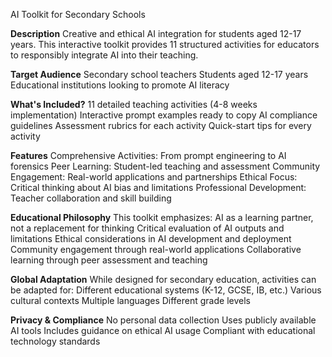 AI Toolkit for Secondary Schools

**Description**
Creative and ethical AI integration for students aged 12-17 years. This interactive toolkit provides 11 structured activities for educators to responsibly integrate AI into their teaching.

**Target Audience**
Secondary school teachers
Students aged 12-17 years
Educational institutions looking to promote AI literacy

**What's Included?**
11 detailed teaching activities (4-8 weeks implementation)
Interactive prompt examples ready to copy
AI compliance guidelines
Assessment rubrics for each activity
Quick-start tips for every activity

**Features**
Comprehensive Activities: From prompt engineering to AI forensics
Peer Learning: Student-led teaching and assessment
Community Engagement: Real-world applications and partnerships
Ethical Focus: Critical thinking about AI bias and limitations
Professional Development: Teacher collaboration and skill building

**Educational Philosophy**
This toolkit emphasizes:
AI as a learning partner, not a replacement for thinking
Critical evaluation of AI outputs and limitations
Ethical considerations in AI development and deployment
Community engagement through real-world applications
Collaborative learning through peer assessment and teaching

**Global Adaptation**
While designed for secondary education, activities can be adapted for:
Different educational systems (K-12, GCSE, IB, etc.)
Various cultural contexts
Multiple languages
Different grade levels

**Privacy & Compliance**
No personal data collection
Uses publicly available AI tools
Includes guidance on ethical AI usage
Compliant with educational technology standards
